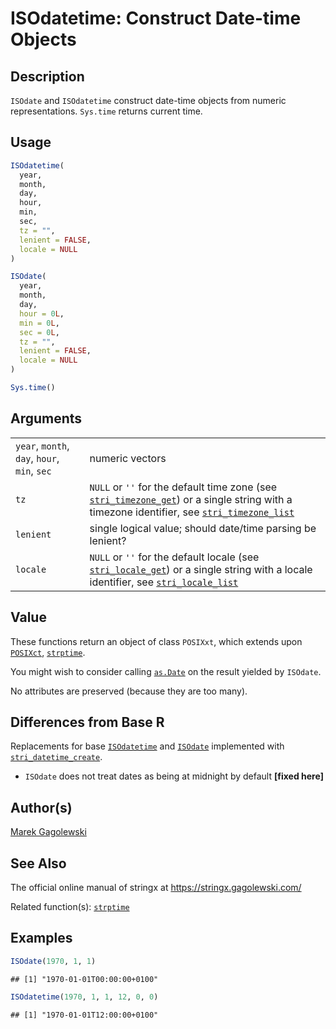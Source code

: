 # ISOdatetime: Construct Date-time Objects

## Description

`ISOdate` and `ISOdatetime` construct date-time objects from numeric representations. `Sys.time` returns current time.

## Usage

``` r
ISOdatetime(
  year,
  month,
  day,
  hour,
  min,
  sec,
  tz = "",
  lenient = FALSE,
  locale = NULL
)

ISOdate(
  year,
  month,
  day,
  hour = 0L,
  min = 0L,
  sec = 0L,
  tz = "",
  lenient = FALSE,
  locale = NULL
)

Sys.time()
```

## Arguments

|                                              |                                                                                                                                                                                                                                                                         |
|----------------------------------------------|-------------------------------------------------------------------------------------------------------------------------------------------------------------------------------------------------------------------------------------------------------------------------|
| `year`, `month`, `day`, `hour`, `min`, `sec` | numeric vectors                                                                                                                                                                                                                                                         |
| `tz`                                         | `NULL` or `''` for the default time zone (see [`stri_timezone_get`](https://stringi.gagolewski.com/rapi/stri_timezone_set.html)) or a single string with a timezone identifier, see [`stri_timezone_list`](https://stringi.gagolewski.com/rapi/stri_timezone_list.html) |
| `lenient`                                    | single logical value; should date/time parsing be lenient?                                                                                                                                                                                                              |
| `locale`                                     | `NULL` or `''` for the default locale (see [`stri_locale_get`](https://stringi.gagolewski.com/rapi/stri_locale_set.html)) or a single string with a locale identifier, see [`stri_locale_list`](https://stringi.gagolewski.com/rapi/stri_locale_list.html)              |

## Value

These functions return an object of class `POSIXxt`, which extends upon [`POSIXct`](https://stat.ethz.ch/R-manual/R-devel/library/base/help/POSIXct.html), [`strptime`](strptime.md).

You might wish to consider calling [`as.Date`](https://stat.ethz.ch/R-manual/R-devel/library/base/html/as.Date.html) on the result yielded by `ISOdate`.

No attributes are preserved (because they are too many).

## Differences from Base R

Replacements for base [`ISOdatetime`](https://stat.ethz.ch/R-manual/R-devel/library/base/help/ISOdatetime.html) and [`ISOdate`](https://stat.ethz.ch/R-manual/R-devel/library/base/help/ISOdate.html) implemented with [`stri_datetime_create`](https://stringi.gagolewski.com/rapi/stri_datetime_create.html).

-   `ISOdate` does not treat dates as being at midnight by default **\[fixed here\]**

## Author(s)

[Marek Gagolewski](https://www.gagolewski.com/)

## See Also

The official online manual of <span class="pkg">stringx</span> at <https://stringx.gagolewski.com/>

Related function(s): [`strptime`](strptime.md)

## Examples




```r
ISOdate(1970, 1, 1)
```

```
## [1] "1970-01-01T00:00:00+0100"
```

```r
ISOdatetime(1970, 1, 1, 12, 0, 0)
```

```
## [1] "1970-01-01T12:00:00+0100"
```
